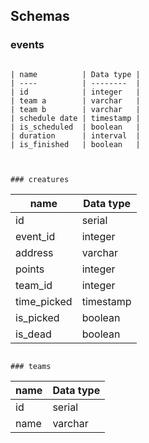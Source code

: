 ## Schemas

### events

```

| name          | Data type |
| ----          | --------  |
| id            | integer   |
| team a        | varchar   |
| team b        | varchar   |
| schedule date | timestamp |
| is_scheduled  | boolean   |
| duration      | interval  |
| is_finished   | boolean   |


```

[comment]: <> (emaing the points let's see if they can derived from the other relationships or not! )

```

### creatures

```

| name        | Data type |
| ----------- | --------- |
| id          | serial    |
| event_id    | integer   |
| address     | varchar   |
| points      | integer   |
| team_id     | integer   |
| time_picked | timestamp |
| is_picked   | boolean   |
| is_dead     | boolean   |

```

### teams

```

| name | Data type |
| ---- | --------- |
| id   | serial    |
| name | varchar   |

```

```
